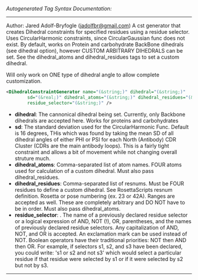 <!-- THIS IS AN AUTOGENERATED FILE: Don't edit it directly, instead change the schema definition in the code itself. -->

_Autogenerated Tag Syntax Documentation:_

---
Author: Jared Adolf-Bryfogle (jadolfbr@gmail.com)
A cst generator that creates Dihedral constraints for specified residues using a residue selector.
 Uses CircularHarmonic constraints, since CircularGaussian func does not exist. 
 By default, works on Protein and carbohydrate BackBone dihedrals (see dihedral option), however CUSTOM ARBITRARY DIHEDRALS can be set. 
  See the dihedral_atoms and dihedral_residues tags to set a custom dihedral.

 Will only work on ONE type of dihedral angle to allow complete customization.

```xml
<DihedralConstraintGenerator name="(&string;)" dihedral="(&string;)"
        sd="(&real;)" dihedral_atoms="(&string;)" dihedral_residues="(&string;)"
        residue_selector="(&string;)" />
```

-   **dihedral**: The cannonical dihedral being set.  Currently, only Backbone dihedrals are accepted here.  Works for proteins and carbohydrates
-   **sd**: The standard deviation used for the CircularHarmonic Func.  Default is 16 degrees, THis which was found by taking the mean SD of all dihedral angles of either PHI or PSI for each North (Antibody) CDR Cluster (CDRs are the main antibody loops).  This is a fairly tight constraint and allows a bit of movement while not changing overall struture much.
-   **dihedral_atoms**: Comma-separated list of atom names.  FOUR atoms used for calculation of a custom dihedral.  Must also pass dihedral_residues.
-   **dihedral_residues**: Comma-separated list of resnums.  Must be FOUR residues to define a custom dihedral. See RosettaScripts resnum definition.  Rosetta or pose numbering (ex. 23 or 42A).  Ranges are accepted as well.   These are completely arbitrary and DO NOT have to be in order. Must also pass dihedral_atoms.
-   **residue_selector**: . The name of a previously declared residue selector or a logical expression of AND, NOT (!), OR, parentheses, and the names of previously declared residue selectors. Any capitalization of AND, NOT, and OR is accepted. An exclamation mark can be used instead of NOT. Boolean operators have their traditional priorities: NOT then AND then OR. For example, if selectors s1, s2, and s3 have been declared, you could write: 's1 or s2 and not s3' which would select a particular residue if that residue were selected by s1 or if it were selected by s2 but not by s3.

---
